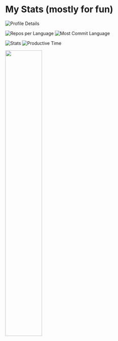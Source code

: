 # My Stats (mostly for fun)

![Profile Details](http://github-profile-summary-cards.vercel.app/api/cards/profile-details?username=ramzel1414&theme=tokyonight)

![Repos per Language](http://github-profile-summary-cards.vercel.app/api/cards/repos-per-language?username=ramzel1414&theme=tokyonight) ![Most Commit Language](http://github-profile-summary-cards.vercel.app/api/cards/most-commit-language?username=ramzel1414&theme=tokyonight)

![Stats](http://github-profile-summary-cards.vercel.app/api/cards/stats?username=ramzel1414&theme=tokyonight) ![Productive Time](http://github-profile-summary-cards.vercel.app/api/cards/productive-time?username=ramzel1414&theme=tokyonight&utcOffset=8)

<img width="48%" src="https://github-readme-stats.vercel.app/api?username=ramzel1414&show_icons=true&theme=merko&count_private=true&hide_border=true"/>